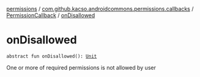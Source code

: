 [permissions](../../index.md) / [com.github.kacso.androidcommons.permissions.callbacks](../index.md) / [PermissionCallback](index.md) / [onDisallowed](./on-disallowed.md)

# onDisallowed

`abstract fun onDisallowed(): `[`Unit`](https://kotlinlang.org/api/latest/jvm/stdlib/kotlin/-unit/index.html)

One or more of required permissions is not allowed by user

